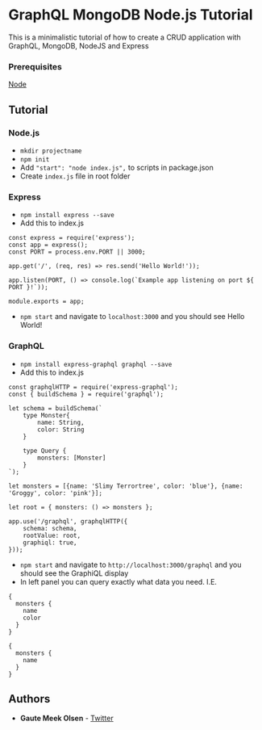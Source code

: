 # GraphQL MongoDB Node.js Tutorial
This is a minimalistic tutorial of how to create a CRUD application with GraphQL, MongoDB, NodeJS and Express

### Prerequisites
[Node](https://nodejs.org/en/download/)

## Tutorial

### Node.js
* `mkdir projectname`
* `npm init`
* Add `"start": "node index.js",` to scripts in package.json
* Create `index.js` file in root folder

### Express
* `npm install express --save`
* Add this to index.js
```
const express = require('express');
const app = express();
const PORT = process.env.PORT || 3000;

app.get('/', (req, res) => res.send('Hello World!'));

app.listen(PORT, () => console.log(`Example app listening on port ${ PORT }!`));

module.exports = app;
```
* `npm start` and navigate to `localhost:3000` and you should see Hello World!

### GraphQL
* `npm install express-graphql graphql --save`
* Add this to index.js
```
const graphqlHTTP = require('express-graphql');
const { buildSchema } = require('graphql');
```
```
let schema = buildSchema(`
    type Monster{
        name: String,
        color: String
    }

    type Query {
        monsters: [Monster]
    }
`);

let monsters = [{name: 'Slimy Terrortree', color: 'blue'}, {name: 'Groggy', color: 'pink'}];

let root = { monsters: () => monsters };

app.use('/graphql', graphqlHTTP({
    schema: schema,
    rootValue: root,
    graphiql: true,
}));
```
* `npm start` and navigate to `http://localhost:3000/graphql` and you should see the GraphiQL display
* In left panel you can query exactly what data you need. I.E.
```
{
  monsters {
    name
    color
  }
}
```
```
{
  monsters {
    name
  }
}
```

## Authors

* **Gaute Meek Olsen** - [Twitter](https://twitter.com/GauteMeekOlsen)